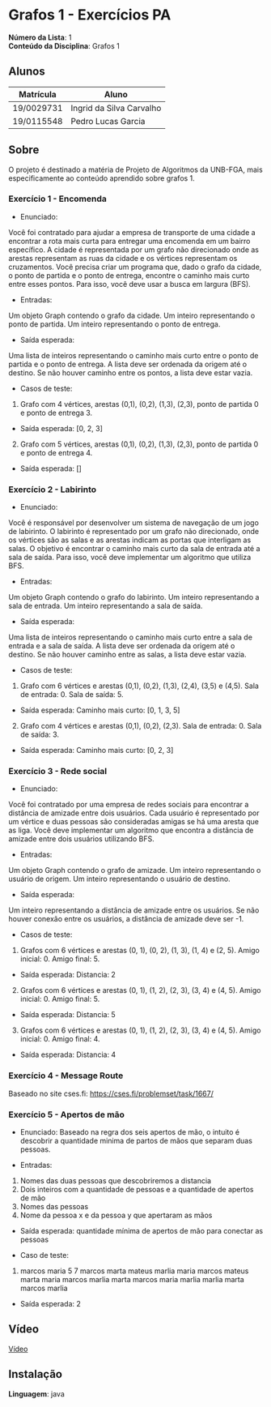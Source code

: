 # Grafos 1 - Exercícios PA

**Número da Lista**: 1<br>
**Conteúdo da Disciplina**: Grafos 1<br>

## Alunos
|Matrícula | Aluno |
| -- | -- |
| 19/0029731  |  Ingrid da Silva Carvalho |
| 19/0115548  |  Pedro Lucas Garcia |

## Sobre 
O projeto é destinado a matéria de Projeto de Algoritmos da UNB-FGA, mais especificamente ao conteúdo aprendido sobre grafos 1.

### Exercício 1 - Encomenda
- Enunciado:

Você foi contratado para ajudar a empresa de transporte de uma cidade a encontrar a rota mais curta para entregar uma encomenda em um bairro específico. A cidade é representada por um grafo não direcionado onde as arestas representam as ruas da cidade e os vértices representam os cruzamentos. Você precisa criar um programa que, dado o grafo da cidade, o ponto de partida e o ponto de entrega, encontre o caminho mais curto entre esses pontos. Para isso, você deve usar a busca em largura (BFS).

- Entradas:

Um objeto Graph contendo o grafo da cidade.
Um inteiro representando o ponto de partida.
Um inteiro representando o ponto de entrega.

- Saída esperada:

Uma lista de inteiros representando o caminho mais curto entre o ponto de partida e o ponto de entrega. A lista deve ser ordenada da origem até o destino. Se não houver caminho entre os pontos, a lista deve estar vazia.
 
- Casos de teste:
1. Grafo com 4 vértices, arestas (0,1), (0,2), (1,3), (2,3), ponto de partida 0 e ponto de entrega 3.
- Saída esperada: [0, 2, 3]

2. Grafo com 5 vértices, arestas (0,1), (0,2), (1,3), (2,3), ponto de partida 0 e ponto de entrega 4.
- Saída esperada: []

### Exercício 2 - Labirinto
- Enunciado: 

Você é responsável por desenvolver um sistema de navegação de um jogo de labirinto. O labirinto é representado por um grafo não direcionado, onde os vértices são as salas e as arestas indicam as portas que interligam as salas. O objetivo é encontrar o caminho mais curto da sala de entrada até a sala de saída. Para isso, você deve implementar um algoritmo que utiliza BFS.

- Entradas:

Um objeto Graph contendo o grafo do labirinto.
Um inteiro representando a sala de entrada.
Um inteiro representando a sala de saída.

- Saída esperada:

Uma lista de inteiros representando o caminho mais curto entre a sala de entrada e a sala de saída. A lista deve ser ordenada da origem até o destino. Se não houver caminho entre as salas, a lista deve estar vazia.

- Casos de teste:
1. Grafo com 6 vértices e arestas (0,1), (0,2), (1,3), (2,4), (3,5) e (4,5). Sala de entrada: 0. Sala de saída: 5.
- Saída esperada:
Caminho mais curto: [0, 1, 3, 5]

2. Grafo com 4 vértices e arestas (0,1), (0,2), (2,3). Sala de entrada: 0. Sala de saída: 3.
- Saída esperada:
Caminho mais curto: [0, 2, 3]

### Exercício 3 - Rede social
- Enunciado: 

Você foi contratado por uma empresa de redes sociais para encontrar a distância de amizade entre dois usuários. Cada usuário é representado por um vértice e duas pessoas são consideradas amigas se há uma aresta que as liga. Você deve implementar um algoritmo que encontra a distância de amizade entre dois usuários utilizando BFS.

- Entradas:

Um objeto Graph contendo o grafo de amizade.
Um inteiro representando o usuário de origem.
Um inteiro representando o usuário de destino.

- Saída esperada:

Um inteiro representando a distância de amizade entre os usuários. Se não houver conexão entre os usuários, a distância de amizade deve ser -1.

- Casos de teste:
1. Grafos com 6 vértices e arestas (0, 1), (0, 2), (1, 3), (1, 4) e (2, 5). Amigo inicial: 0. Amigo final: 5.
- Saída esperada:
Distancia: 2

2. Grafos com 6 vértices e arestas (0, 1), (1, 2), (2, 3), (3, 4) e (4, 5). Amigo inicial: 0. Amigo final: 5.
- Saída esperada:
Distancia: 5

3. Grafos com 6 vértices e arestas (0, 1), (1, 2), (2, 3), (3, 4) e (4, 5). Amigo inicial: 0. Amigo final: 4.
- Saída esperada:
Distancia: 4

### Exercício 4 - Message Route
Baseado no site cses.fi: 
https://cses.fi/problemset/task/1667/

### Exercício 5 - Apertos de mão
- Enunciado:
Baseado na regra dos seis apertos de mão, o intuito é descobrir a quantidade minima de partos de mãos que separam duas pessoas.

- Entradas:
1. Nomes das duas pessoas que descobriremos a distancia
2. Dois inteiros com a quantidade de pessoas e a quantidade de apertos de mão
3. Nomes das pessoas
4. Nome da pessoa x e da pessoa y que apertaram as mãos 

- Saída esperada:
quantidade mínima de apertos de mão para conectar as pessoas

- Caso de teste:
1. marcos maria
5 7
marcos
marta
mateus
marlia
maria
marcos mateus
marta maria
marcos marlia
marta marcos
maria marlia
marlia marta
marcos marlia

- Saída esperada:
2

## Vídeo

[Vídeo](src/apresentacao/grafos1.mp4)

## Instalação 
**Linguagem**: java<br>




